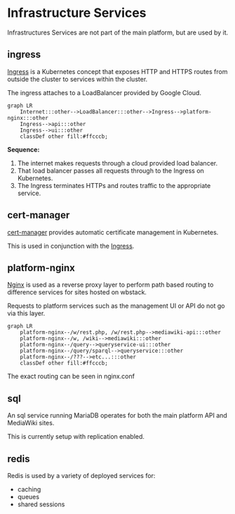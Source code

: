 # Infrastructure Services

Infrastructures Services are not part of the main platform, but are used by it.

## ingress

[Ingress](https://kubernetes.io/docs/concepts/services-networking/ingress/#what-is-ingress) is a Kubernetes concept that exposes HTTP and HTTPS routes from outside the cluster to services within the cluster.

The ingress attaches to a LoadBalancer provided by Google Cloud.

```mermaid
graph LR
    Internet:::other-->LoadBalancer:::other-->Ingress-->platform-nginx:::other
    Ingress-->api:::other
    Ingress-->ui:::other
    classDef other fill:#ffcccb;
```

**Sequence:**

1) The internet makes requests through a cloud provided load balancer.
2) That load balancer passes all requests through to the Ingress on Kubernetes.
3) The Ingress terminates HTTPs and routes traffic to the appropriate service.


## cert-manager

[cert-manager](https://cert-manager.io/) provides automatic certificate management in Kubernetes.

This is used in conjunction with the [Ingress](#ingress).

## platform-nginx

[Nginx](https://www.nginx.com/) is used as a reverse proxy layer to perform path based routing to difference services for sites hosted on wbstack.

Requests to platform services such as the management UI or API do not go via this layer.

```mermaid
graph LR
    platform-nginx--/w/rest.php, /w/rest.php-->mediawiki-api:::other
    platform-nginx--/w, /wiki-->mediawiki:::other
    platform-nginx--/query-->queryservice-ui:::other
    platform-nginx--/query/sparql-->queryservice:::other
    platform-nginx--/???-->etc...:::other
    classDef other fill:#ffcccb;
```

The exact routing can be seen in nginx.conf
## sql

An sql service running MariaDB operates for both the main platform API and MediaWiki sites.

This is currently setup with replication enabled.

## redis

Redis is used by a variety of deployed services for:

- caching
- queues
- shared sessions
